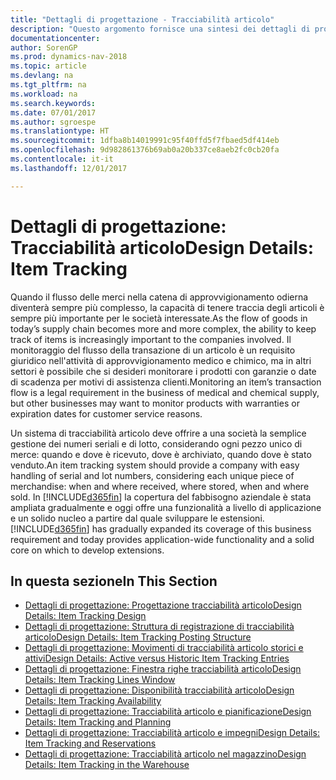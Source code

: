 ```yaml
---
title: "Dettagli di progettazione - Tracciabilità articolo"
description: "Questo argomento fornisce una sintesi dei dettagli di progettazione per la tracciabilità articolo."
documentationcenter: 
author: SorenGP
ms.prod: dynamics-nav-2018
ms.topic: article
ms.devlang: na
ms.tgt_pltfrm: na
ms.workload: na
ms.search.keywords: 
ms.date: 07/01/2017
ms.author: sgroespe
ms.translationtype: HT
ms.sourcegitcommit: 1dfba8b14019991c95f40ffd5f7fbaed5df414eb
ms.openlocfilehash: 9d982861376b69ab0a20b337ce8aeb2fc0cb20fa
ms.contentlocale: it-it
ms.lasthandoff: 12/01/2017

---
```

# <a name="design-details-item-tracking"></a><span data-ttu-id="6b08d-103">Dettagli di progettazione: Tracciabilità articolo</span><span class="sxs-lookup"><span data-stu-id="6b08d-103">Design Details: Item Tracking</span></span>
<span data-ttu-id="6b08d-104">Quando il flusso delle merci nella catena di approvvigionamento odierna diventerà sempre più complesso, la capacità di tenere traccia degli articoli è sempre più importante per le società interessate.</span><span class="sxs-lookup"><span data-stu-id="6b08d-104">As the flow of goods in today’s supply chain becomes more and more complex, the ability to keep track of items is increasingly important to the companies involved.</span></span> <span data-ttu-id="6b08d-105">Il monitoraggio del flusso della transazione di un articolo è un requisito giuridico nell'attività di approvvigionamento medico e chimico, ma in altri settori è possibile che si desideri monitorare i prodotti con garanzie o date di scadenza per motivi di assistenza clienti.</span><span class="sxs-lookup"><span data-stu-id="6b08d-105">Monitoring an item’s transaction flow is a legal requirement in the business of medical and chemical supply, but other businesses may want to monitor products with warranties or expiration dates for customer service reasons.</span></span>  

<span data-ttu-id="6b08d-106">Un sistema di tracciabilità articolo deve offrire a una società la semplice gestione dei numeri seriali e di lotto, considerando ogni pezzo unico di merce: quando e dove è ricevuto, dove è archiviato, quando dove è stato venduto.</span><span class="sxs-lookup"><span data-stu-id="6b08d-106">An item tracking system should provide a company with easy handling of serial and lot numbers, considering each unique piece of merchandise: when and where received, where stored, when and where sold.</span></span> <span data-ttu-id="6b08d-107">In [!INCLUDE[d365fin](includes/d365fin_md.md)] la copertura del fabbisogno aziendale è stata ampliata gradualmente e oggi offre una funzionalità a livello di applicazione e un solido nucleo a partire dal quale sviluppare le estensioni.</span><span class="sxs-lookup"><span data-stu-id="6b08d-107">[!INCLUDE[d365fin](includes/d365fin_md.md)] has gradually expanded its coverage of this business requirement and today provides application-wide functionality and a solid core on which to develop extensions.</span></span>  

## <a name="in-this-section"></a><span data-ttu-id="6b08d-108">In questa sezione</span><span class="sxs-lookup"><span data-stu-id="6b08d-108">In This Section</span></span>  
* [<span data-ttu-id="6b08d-109">Dettagli di progettazione: Progettazione tracciabilità articolo</span><span class="sxs-lookup"><span data-stu-id="6b08d-109">Design Details: Item Tracking Design</span></span>](design-details-item-tracking-design.md)  
* [<span data-ttu-id="6b08d-110">Dettagli di progettazione: Struttura di registrazione di tracciabilità articolo</span><span class="sxs-lookup"><span data-stu-id="6b08d-110">Design Details: Item Tracking Posting Structure</span></span>](design-details-item-tracking-posting-structure.md)  
* [<span data-ttu-id="6b08d-111">Dettagli di progettazione: Movimenti di tracciabilità articolo storici e attivi</span><span class="sxs-lookup"><span data-stu-id="6b08d-111">Design Details: Active versus Historic Item Tracking Entries</span></span>](design-details-active-versus-historic-item-tracking-entries.md)  
* [<span data-ttu-id="6b08d-112">Dettagli di progettazione: Finestra righe tracciabilità articolo</span><span class="sxs-lookup"><span data-stu-id="6b08d-112">Design Details: Item Tracking Lines Window</span></span>](design-details-item-tracking-lines-window.md)  
* [<span data-ttu-id="6b08d-113">Dettagli di progettazione: Disponibilità tracciabilità articolo</span><span class="sxs-lookup"><span data-stu-id="6b08d-113">Design Details: Item Tracking Availability</span></span>](design-details-item-tracking-availability.md)  
* [<span data-ttu-id="6b08d-114">Dettagli di progettazione: Tracciabilità articolo e pianificazione</span><span class="sxs-lookup"><span data-stu-id="6b08d-114">Design Details: Item Tracking and Planning</span></span>](design-details-item-tracking-and-planning.md)  
* [<span data-ttu-id="6b08d-115">Dettagli di progettazione: Tracciabilità articolo e impegni</span><span class="sxs-lookup"><span data-stu-id="6b08d-115">Design Details: Item Tracking and Reservations</span></span>](design-details-item-tracking-and-reservations.md)  
* [<span data-ttu-id="6b08d-116">Dettagli di progettazione: Tracciabilità articolo nel magazzino</span><span class="sxs-lookup"><span data-stu-id="6b08d-116">Design Details: Item Tracking in the Warehouse</span></span>](design-details-item-tracking-in-the-warehouse.md)

